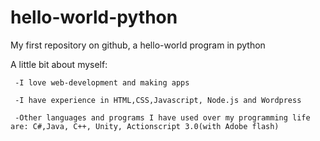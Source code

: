 # hello-world-python
My first repository on github, a hello-world program in python

A little bit about myself:

     -I love web-development and making apps
  
     -I have experience in HTML,CSS,Javascript, Node.js and Wordpress

     -Other languages and programs I have used over my programming life are: C#,Java, C++, Unity, Actionscript 3.0(with Adobe flash)
